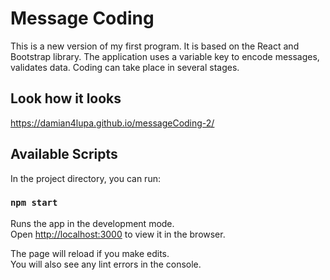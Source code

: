 # Message Coding

This is a new version of my first program. It is based on the React and Bootstrap library. The application uses a variable key to encode messages, validates data. Coding can take place in several stages.

## Look how it looks

https://damian4lupa.github.io/messageCoding-2/

## Available Scripts

In the project directory, you can run:

### `npm start`

Runs the app in the development mode.<br>
Open [http://localhost:3000](http://localhost:3000) to view it in the browser.

The page will reload if you make edits.<br>
You will also see any lint errors in the console.
